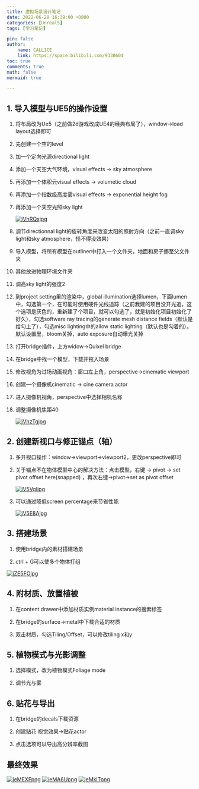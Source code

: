 ```yaml
---
title: 虚拟场景设计笔记
date: 2022-06-28 16:39:00 +0800
categories: [Unreal5]
tags: [学习笔记]

pin: false
author: 
    name: CALL1CE
    link: https://space.bilibili.com/9330604
toc: true
comments: true
math: false
mermaid: true

---
```


## 1. 导入模型与UE5的操作设置

1. 将布局改为Ue5（之前做2d游戏改成UE4的经典布局了），window->load layout选择即可

2. 先创建一个空的level

3. 加一个定向光源directional light

4. 添加一个天空大气环境，visual effects -> sky atmosphere

5. 再添加一个体积云visual effects -> volumetic cloud

6. 再添加一个指数级高度雾visual effects -> exponential height fog

7. 再添加一个天空光照sky light
   
   [![jVhRQxjpg](https://s1.ax1x.com/2022/06/27/jVhRQx.jpg)](https://imgtu.com/i/jVhRQx)

8. 调节directionnal light的旋转角度来改变太阳的照射方向（之前一直调sky light和sky atmosphere，怪不得没效果）

9. 导入模型，将所有模型在outliner中打入一个文件夹，地面和房子挪至父文件夹

10. 其他放进物理环境文件夹

11. 调高sky light的强度2

12. 到project setting里的渲染中，global illumination选择lumen，下面lumen中，勾选第一个，在可能时使用硬件光线追踪（之前我建的项目没开光追，这个选项是灰色的，重新建了个项目，就可以勾选了，就是初始化项目初始化了好久），勾选software ray tracing的generate mesh distance fields（默认是给勾上了），勾选misc lighting中的allow static lighting（默认也是勾着的）。默认设置里，bloom关掉，auto exposure自动曝光关掉

13. 打开bridge插件，上方widow->Quixel bridge

14. 在bridge中找一个模型，下载并拖入场景

15. 修改视角为过场动画视角：窗口左上角，perspective->cinematic viewport

16. 创建一个摄像机cinematic -> cine camera actor

17. 进入摄像机视角，perspective中选择相机名称

18. 调整摄像机焦距40
    
    [![jVhzTgjpg](https://s1.ax1x.com/2022/06/27/jVhzTg.jpg)](https://imgtu.com/i/jVhzTg)

## 2. 创建新视口与修正锚点（轴）

1. 多开视口操作：window->viewport->viewport2，更改perspective即可

2. 关于锚点不在物体模型中心的解决方法：点击模型，右键 -> pivot -> set pivot offset here(snapped) ，再次右键->pivot->set as pivot offset
   
   [![jV5VgIjpg](https://s1.ax1x.com/2022/06/27/jV5VgI.jpg)](https://imgtu.com/i/jV5VgI)

3. 可以通过降低screen percentage来节省性能
   
   [![jV5E8Ajpg](https://s1.ax1x.com/2022/06/27/jV5E8A.jpg)](https://imgtu.com/i/jV5E8A)

## 3. 搭建场景

1. 使用bridge内的素材搭建场景

2. ctrl + G可以使多个物体打组

[![jZE5FOjpg](https://s1.ax1x.com/2022/06/27/jZE5FO.jpg)](https://imgtu.com/i/jZE5FO)

## 4. 附材质、放置植被

1. 在content drawer中添加材质实例material instance的搜索标签

2. 在bridge的surface->metal中下载合适的材质

3. 双击材质，勾选Tiling/Offset，可以修改tiling x和y

## 5. 植物模式与光影调整

1. 选择模式，改为植物模式Foliage mode

2. 调节光与雾

## 6. 贴花与导出

1. 在bridge的decals下载资源

2. 创建贴花 视觉效果->贴花actor

3. 点击选项可以导出高分辨率截图

## 最终效果

[![jeMEXFpng](https://s1.ax1x.com/2022/06/28/jeMEXF.png)](https://imgtu.com/i/jeMEXF) [![jeMA6Upng](https://s1.ax1x.com/2022/06/28/jeMA6U.png)](https://imgtu.com/i/jeMA6U) [![jeMklTpng](https://s1.ax1x.com/2022/06/28/jeMklT.png)](https://imgtu.com/i/jeMklT)
